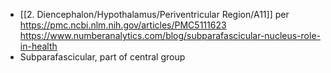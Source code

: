 - [[2. Diencephalon/Hypothalamus/Periventricular Region/A11]] per https://pmc.ncbi.nlm.nih.gov/articles/PMC5111623
https://www.numberanalytics.com/blog/subparafascicular-nucleus-role-in-health
- Subparafascicular, part of central group